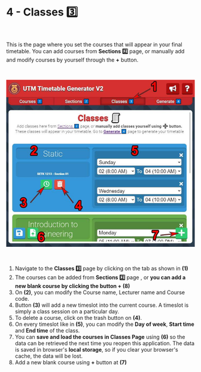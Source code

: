 # 4 - Classes 3️⃣

<br/>

This is the page where you set the courses that will appear in your final timetable. You can add courses from __Sections 2️⃣__ page, or manually add and modify courses by yourself through the __+__ button.

<br/>

![Guide for Setup](./img/tutorial4_guide.jpg)

<br/>

1. Navigate to the __Classes 3️⃣__ page by clicking on the tab as shown in __(1)__
1. The courses can be added from __Sections 2️⃣__ page , or __you can add a new blank course by clicking the button + (8)__
1. On __(2)__, you can modify the Course name, Lecturer name and Course code.
1. Button __(3)__ will add a new timeslot into the current course. A timeslot is simply a class session on a particular day.
1. To delete a course, click on the trash button on __(4)__.
1. On every timeslot like in __(5)__, you can modify the __Day of week__, __Start time__ and __End time__ of the class.
1. You can __save and load the courses in Classes Page__ using __(6)__ so the data can be retrieved the next time you reopen this application. The data is saved in browser's __local storage__, so if you clear your browser's cache, the data will be lost.
1. Add a new blank course using __+__ button at __(7)__